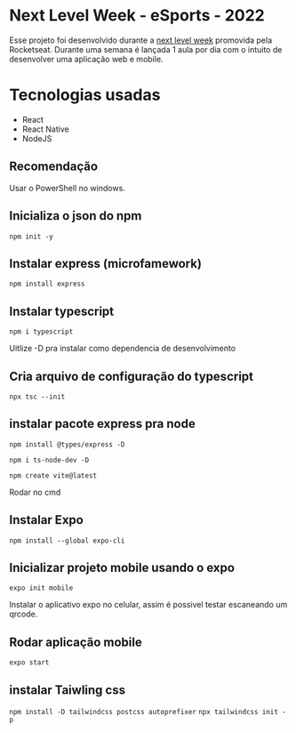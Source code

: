 # Next Level Week - eSports - 2022

Esse projeto foi desenvolvido durante a [next level week](https://lp.rocketseat.com.br/nlw) promovida pela Rocketseat. Durante uma semana é lançada 1 aula por dia com o intuito de desenvolver uma aplicação web e mobile.

# Tecnologias usadas
- React
- React Native
- NodeJS

## Recomendação
Usar o PowerShell no windows.

## Inicializa o json do npm
``npm init -y``

## Instalar express (microfamework)
``npm install express``

## Instalar typescript
``npm i typescript``

Uitlize -D pra instalar como dependencia de desenvolvimento

## Cria arquivo de configuração do typescript
``npx tsc --init``
 
## instalar pacote express pra node
``npm install @types/express -D``

``npm i ts-node-dev -D``

``npm create vite@latest``

Rodar no cmd
## Instalar Expo
``npm install --global expo-cli``

## Inicializar projeto mobile usando o expo
``expo init mobile``

Instalar o aplicativo expo no celular, assim é possivel testar escaneando um qrcode.

## Rodar aplicação mobile
``expo start``

## instalar Taiwling css
```npm install -D tailwindcss postcss autoprefixer```
```npx tailwindcss init -p```
